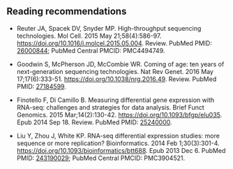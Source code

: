 ## Reading recommendations

- Reuter JA, Spacek DV, Snyder MP. High-throughput sequencing
  technologies. Mol Cell. 2015 May
  21;58(4):586-97. https://doi.org/10.1016/j.molcel.2015.05.004. Review. PubMed
  PMID: [26000844](https://www.ncbi.nlm.nih.gov/pubmed/26000844);
  PubMed Central PMCID: PMC4494749.

- Goodwin S, McPherson JD, McCombie WR. Coming of age: ten years of
  next-generation sequencing technologies. Nat Rev Genet. 2016 May
  17;17(6):333-51. https://doi.org/10.1038/nrg.2016.49. Review. PubMed PMID:
  [27184599](https://www.ncbi.nlm.nih.gov/pubmed/27184599).

- Finotello F, Di Camillo B. Measuring differential gene expression
  with RNA-seq: challenges and strategies for data analysis. Brief
  Funct Genomics. 2015 Mar;14(2):130-42. https://doi.org/10.1093/bfgp/elu035. Epub
  2014 Sep 18. Review. PubMed PMID:
  [25240000](https://www.ncbi.nlm.nih.gov/pubmed/25240000).

- Liu Y, Zhou J, White KP. RNA-seq differential expression studies:
  more sequence or more replication? Bioinformatics. 2014 Feb
  1;30(3):301-4. https://doi.org/10.1093/bioinformatics/btt688. Epub 2013 Dec
  6. PubMed PMID: [243190029](https://www.ncbi.nlm.nih.gov/pubmed/24319002);
  PubMed Central PMCID: PMC3904521.

